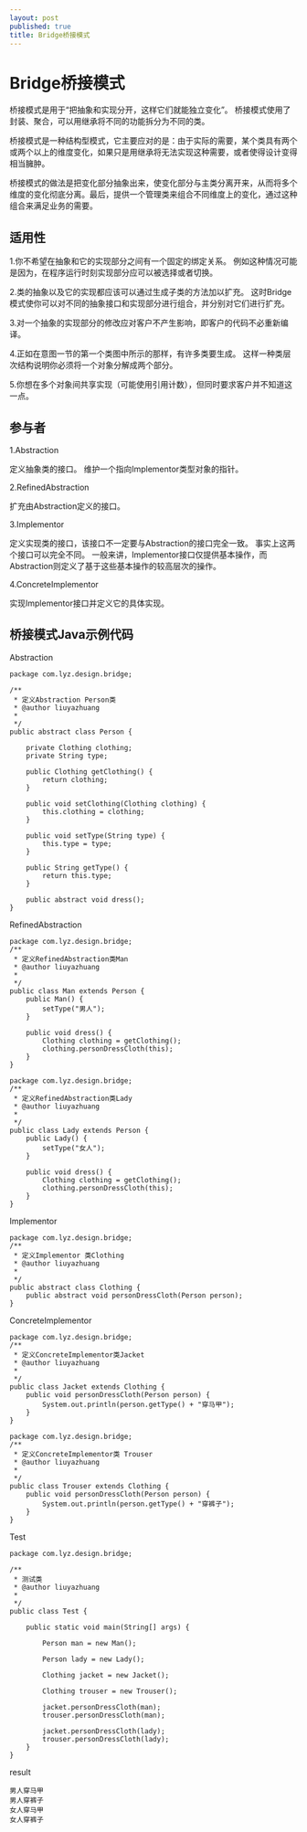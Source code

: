 ```yaml
---
layout: post
published: true
title: Bridge桥接模式
---
```

# Bridge桥接模式

桥接模式是用于“把抽象和实现分开，这样它们就能独立变化”。 桥接模式使用了封装、聚合，可以用继承将不同的功能拆分为不同的类。

桥接模式是一种结构型模式，它主要应对的是：由于实际的需要，某个类具有两个或两个以上的维度变化，如果只是用继承将无法实现这种需要，或者使得设计变得相当臃肿。

桥接模式的做法是把变化部分抽象出来，使变化部分与主类分离开来，从而将多个维度的变化彻底分离。最后，提供一个管理类来组合不同维度上的变化，通过这种组合来满足业务的需要。


## 适用性

1.你不希望在抽象和它的实现部分之间有一个固定的绑定关系。 例如这种情况可能是因为，在程序运行时刻实现部分应可以被选择或者切换。

2.类的抽象以及它的实现都应该可以通过生成子类的方法加以扩充。 这时Bridge模式使你可以对不同的抽象接口和实现部分进行组合，并分别对它们进行扩充。 

3.对一个抽象的实现部分的修改应对客户不产生影响，即客户的代码不必重新编译。 

4.正如在意图一节的第一个类图中所示的那样，有许多类要生成。 这样一种类层次结构说明你必须将一个对象分解成两个部分。 

5.你想在多个对象间共享实现（可能使用引用计数），但同时要求客户并不知道这一点。

## 参与者

1.Abstraction 

定义抽象类的接口。 维护一个指向Implementor类型对象的指针。 
       
2.RefinedAbstraction 

扩充由Abstraction定义的接口。 
      
3.Implementor

定义实现类的接口，该接口不一定要与Abstraction的接口完全一致。 事实上这两个接口可以完全不同。 一般来讲，Implementor接口仅提供基本操作，而Abstraction则定义了基于这些基本操作的较高层次的操作。
      
4.ConcreteImplementor

实现Implementor接口并定义它的具体实现。
     
## 桥接模式Java示例代码
   
Abstraction

    package com.lyz.design.bridge;  

    /** 
     * 定义Abstraction Person类 
     * @author liuyazhuang 
     * 
     */  
    public abstract class Person {  

        private Clothing clothing;  
        private String type;  

        public Clothing getClothing() {  
            return clothing;  
        }  

        public void setClothing(Clothing clothing) {  
            this.clothing = clothing;  
        }  

        public void setType(String type) {  
            this.type = type;  
        }  

        public String getType() {  
            return this.type;  
        }  

        public abstract void dress();  
    }  

RefinedAbstraction

    package com.lyz.design.bridge;  
    /** 
     * 定义RefinedAbstraction类Man 
     * @author liuyazhuang 
     * 
     */  
    public class Man extends Person {  
        public Man() {  
            setType("男人");  
        }  

        public void dress() {  
            Clothing clothing = getClothing();  
            clothing.personDressCloth(this);  
        }  
    }  

    package com.lyz.design.bridge;  
    /** 
     * 定义RefinedAbstraction类Lady 
     * @author liuyazhuang 
     * 
     */  
    public class Lady extends Person {  
        public Lady() {  
            setType("女人");  
        }  

        public void dress() {  
            Clothing clothing = getClothing();  
            clothing.personDressCloth(this);  
        }  
    }  

Implementor

    package com.lyz.design.bridge;  
    /** 
     * 定义Implementor 类Clothing 
     * @author liuyazhuang 
     * 
     */  
    public abstract class Clothing {  
        public abstract void personDressCloth(Person person);  
    }  

ConcreteImplementor

    package com.lyz.design.bridge;  
    /** 
     * 定义ConcreteImplementor类Jacket 
     * @author liuyazhuang 
     * 
     */  
    public class Jacket extends Clothing {  
        public void personDressCloth(Person person) {  
            System.out.println(person.getType() + "穿马甲");  
        }  
    }  

    package com.lyz.design.bridge;  
    /** 
     * 定义ConcreteImplementor类 Trouser 
     * @author liuyazhuang 
     * 
     */  
    public class Trouser extends Clothing {  
        public void personDressCloth(Person person) {  
            System.out.println(person.getType() + "穿裤子");  
        }  
    }  

Test

    package com.lyz.design.bridge;  

    /** 
     * 测试类 
     * @author liuyazhuang 
     * 
     */  
    public class Test {  

        public static void main(String[] args) {  

            Person man = new Man();  

            Person lady = new Lady();  

            Clothing jacket = new Jacket();  

            Clothing trouser = new Trouser();  

            jacket.personDressCloth(man);  
            trouser.personDressCloth(man);  

            jacket.personDressCloth(lady);  
            trouser.personDressCloth(lady);  
        }  
    }  

result

    男人穿马甲  
    男人穿裤子  
    女人穿马甲  
    女人穿裤子
